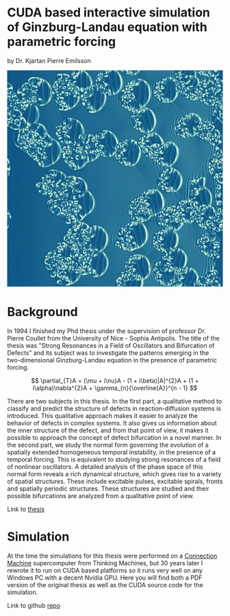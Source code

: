 # CUDA based interactive simulation of Ginzburg-Landau equation with parametric forcing 
by Dr. Kjartan Pierre Emilsson

![Cover](./images/cover.jpg  "cover image")
# Background

In 1994 I finished my Phd thesis under the supervision of professor Dr. Pierre Coullet from the University of Nice - Sophia Antipolis. The title of the thesis was "Strong Resonances in a Field of Oscillators and Bifurcation of Defects" and its subject was to investigate the patterns emerging in the two-dimensional Ginzburg-Landau equation in the presence of parametric forcing. 

$$
\partial_{T}A = (\mu + i\nu)A - (1 + i\beta)|A|^{2}A + (1 + i\alpha)\nabla^{2}A + \gamma_{n}{\overline{A}}^{n - 1}
$$

There are two subjects in this thesis. In the first part, a qualitative method to 
classify and predict the structure of defects in reaction-diffusion systems is
introduced. This qualitative approach makes it easier to analyze the behavior
of defects in complex systems. It also gives us information about the inner 
structure of the defect, and from that point of view, it makes it possible to 
approach the concept of defect bifurcation in a novel manner. In the second 
part, we study the normal form governing the evolution of a spatially extended 
homogeneous temporal instability, in the presence of a temporal forcing. This 
is equivalent to studying strong resonances of a field of nonlinear oscillators. 
A detailed analysis of the phase space of this normal form reveals a rich 
dynamical structure, which gives rise to a variety of spatial structures. These 
include excitable pulses, excitable spirals, fronts and spatially periodic 
structures. These structures are studied and their possible bifurcations are 
analyzed from a qualitative point of view.

Link to [thesis](https://raw.githubusercontent.com/lekjart/ginzburg-landau/main/Thesis/GinzburgLandauParametric_KjartanEmilsson_Phd_Thesis.pdf)

# Simulation

At the time the simulations for this thesis were performed on a [Connection Machine](https://en.wikipedia.org/wiki/Connection_Machine) supercomputer from Thinking Machines, but 30 years later I rewrote it to run on CUDA based platforms so it runs very well on any Windows PC with a decent Nvidia GPU. Here you will find both a PDF version of the original thesis as well as the CUDA source code for the simulation.

Link to github [repo](https://github.com/lekjart/ginzburg-landau/)
